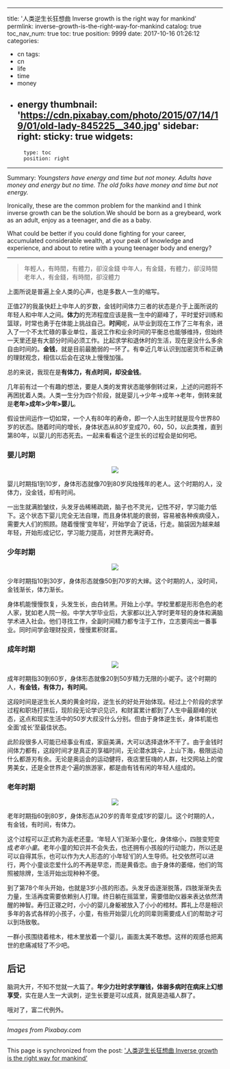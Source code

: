 
---
title: '人类逆生长狂想曲 Inverse growth is the right way for mankind'
permlink: inverse-growth-is-the-right-way-for-mankind
catalog: true
toc_nav_num: true
toc: true
position: 9999
date: 2017-10-16 01:26:12
categories:
- cn
tags:
- cn
- life
- time
- money
- energy
thumbnail: 'https://cdn.pixabay.com/photo/2015/07/14/19/01/old-lady-845225__340.jpg'
sidebar:
    right:
        sticky: true
widgets:
    -
        type: toc
        position: right
---


Summary:
*Youngsters have energy and time but not money. Adults have money and energy but no time. The old folks have money and time but not energy.* 

Ironically, these are the common problem for the mankind and I think inverse growth can be the solution.We should be born as a greybeard, work as an adult, enjoy as a teenager, and die as a baby.

What could be better if you could done fighting for your career, accumulated considerable wealth, at your peak of knowledge and experience, and about to retire with a young teenager body and energy?

---

> 年輕人，有時間，有體力，卻沒金錢
> 中年人，有金錢，有體力，卻沒時間
> 老年人，有金錢，有時間，卻沒體力

上面所说是普遍上全人类的心声，也是多数人一生的缩写。

正值27的我虽快赶上中年人的岁数，金钱时间体力三者的状态是介于上面所说的年轻人和中年人之间。**体力**的充沛程度应该是我一生中的巅峰了，平时爱好训练和篮球，时常也勇于在体能上挑战自己。**时间**呢，从毕业到现在工作了三年有余，进入了一个不太忙碌的事业单位，虽说工作和业余时间的平衡总也能够维持，但始终一天里还是有大部分时间必须工作。比起求学和退休时的生活，现在是没什么多余自由时间的。**金钱**，就是目前最脆弱的一环了。有幸近几年认识到加密货币和正确的理财观念，相信以后会在这块上慢慢加强。

总的来说，我现在是**有体力，有点时间，却没金钱**。

几年前有过一个有趣的想法，要是人类的发育状态能够倒转过来，上述的问题将不再困扰着人类。人类一生分为四个阶段，就是婴儿->少年->成年->老年，倒转来就是**老年>成年>少年>婴儿**。

假设世间运作一切如常，一个人有80年的寿命，即一个人出生时就是现今世界80岁的状态。随着时间的增长，身体状态从80岁变成70，60，50，以此类推，直到第80年，以婴儿的形态死去。一起来看看这个逆生长的过程会是如何吧。

### 婴儿时期

<div class="pull-left"><center><img src="https://cdn.pixabay.com/photo/2015/07/14/19/01/old-lady-845225__340.jpg" /><br/><em></em></center></div>

婴儿时期指1到10岁，身体形态就像70到80岁风烛残年的老人。这个时期的人，没体力，没金钱，却有时间。

一出生就满脸皱纹，头发牙齿稀稀疏疏，脑子也不灵光，记性不好，学习能力低下。这个状态下婴儿完全无法自理，而且身体机能的衰弱，容易被各种疾病侵入，需要大人们的照顾。随着慢慢‘变年轻’，开始学会了说话，行走。脑袋因为越来越年轻，开始形成记忆，学习能力提高，对世界充满好奇。

### 少年时期

<div class="pull-left"><center><img src="https://cdn.pixabay.com/photo/2017/10/07/17/00/portrait-2827173__340.jpg" /><br/><em></em></center></div>

少年时期指10到30岁，身体形态就像50到70岁的大婶。这个时期的人，没时间，金钱渐长，体力渐长。

身体机能慢慢恢复，头发生长，由白转黑。开始上小学。学校里都是形形色色的老人家，犹如老人院一般。中学大学毕业后，大家都以比入学时更年轻的身体和满脑学术进入社会。他们寻找工作，全副时间精力都专注于工作，立志要闯出一番事业。同时间学会理财投资，慢慢累积财富。

### 成年时期

<div class="pull-left"><center><img src="https://cdn.pixabay.com/photo/2017/05/30/10/22/girl-2356490_960_720.jpg" /><br/><em></em></center></div>

成年时期指30到60岁，身体形态就像20到50岁精力无限的小妮子。这个时期的人，**有金钱，有体力，有时间**。

这段时间是逆生长人类的黄金时段，逆生长的好处开始体现。经过上个阶段的求学过程和职场打拼后，现阶段无论学识见识，和财富累计都到了人生中最巅峰的状态，这点和现实生活中的50岁大叔没什么分别。但由于身体逆生长，身体机能也全面‘成长’至最佳状态。

此阶段很多人可能已经事业有成，家庭美满，大可以选择退休不干了。由于金钱时间体力都有，这段时间才是真正的享福时间，无论潜水跳伞，上山下海，极限运动什么都游刃有余。无论是奥运会的运动健将，夜店里狂嗨的人群，社交网站上的俊男美女，还是全世界走个遍的旅游家，都是由有钱有闲的年轻人组成的。

### 老年时期

<div class="pull-left"><center><img src="https://cdn.pixabay.com/photo/2012/12/19/18/13/adorable-71031__340.jpg" /><br/><em></em></center></div>

老年时期指60到80岁，身体形态从20岁的青年变成1岁的婴儿。这个时期的人，有金钱，有时间，有体力。

这个过程可以正式称为返老还童。‘年轻人’们渐渐小童化，身体缩小，四肢变短变成*老年小童*。老年小童的知识并不会失去，也还拥有小孩般的行动能力，所以还是可以自得其乐，也可以作为大人形态的‘小年轻’们的人生导师。社交依然可以进行，两个小童谈恋爱什么的不再是早恋，而是黄昏恋。由于身体的萎缩，他们的驾照被除牌，生活开始出现种种不便。

到了第78个年头开始，也就是3岁小孩的形态。头发牙齿逐渐脱落，四肢渐渐失去力量，生活再度需要依赖别人打理。终日躺在摇篮里，需要借助仪器来表达依然清醒的神智。寿归正寝之时，小小的婴儿身躯被放入了小小的棺材。葬礼上尽是相识多年的各式各样的小孩子，小童，有些开始婴儿化的同辈则需要成人们的帮助才可以到场致敬。

一群小孩围绕着棺木，棺木里放着一个婴儿，画面太美不敢想。这样的观感也把离世的悲痛减轻了不少吧。

##  后记

脑洞大开，不知不觉就一大篇了。**年少力壮时求学赚钱，体弱多病时在病床上幻想享受**，实在是人生一大讽刺，逆生长要是可以成真，就真是造福人群了。

哦对了，富二代例外。

---

*Images from Pixabay.com*

- - -

This page is synchronized from the post: ['人类逆生长狂想曲 Inverse growth is the right way for mankind'](https://steemit.com/@fr3eze/inverse-growth-is-the-right-way-for-mankind)
